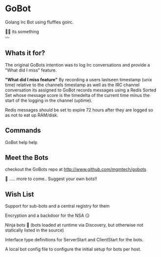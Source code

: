 GoBot
=====
Golang Irc Bot using fluffles goirc. 


:ok_woman: its something   
:wavy_dash:


Whats it for?
-------------

The original GoBots intention was to log Irc conversations and provide a 
"What did I miss" feature.

**"What did I miss feature"**
By recording a users lastseen timestamp (unix time) relative
to the channels timestamp as well as the IRC channel conversation its assigned 
to GoBot records messages using a Redis Sorted Set whose message score is the timedelta
of the current time minus the start of the logging in the channel (uptime).

Redis messages *should* be set to expire 72 hours after they are logged so as not to eat up RAM/disk.

Commands
--------

GoBot help help

Meet the Bots
-------------

checkout the GoBots repo at http://www.github.com/mgmtech/gobots

:japanese_ogre:
..... more to come.. Suggest your own bots!!


Wish List
---------

Support for sub-bots and a central registry for them

Encryption and a backdoor for the NSA :smirk:

Ninja bots :ninja: (bots loaded at runtime via Discovery, but otherwise not statically listed in the source)

Interface type definitions for ServerStart and ClientStart for the bots.

A local bot config file to configure the initial setup for bots per host.
